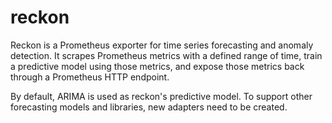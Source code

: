 # reckon

Reckon is a Prometheus exporter for time series forecasting and anomaly detection. It scrapes Prometheus metrics
with a defined range of time, train a predictive model using those metrics, and expose those metrics back through
a Prometheus HTTP endpoint.

By default, ARIMA is used as reckon's predictive model. To support other forecasting models and libraries, new
adapters need to be created.
